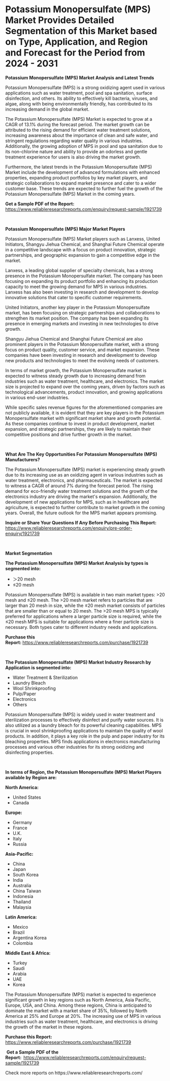 <p><h1>Potassium Monopersulfate (MPS) Market Provides Detailed Segmentation of this Market based on Type, Application, and Region and Forecast for the Period from 2024 - 2031</h1></p><p><strong>Potassium Monopersulfate (MPS) Market Analysis and Latest Trends</strong></p>
<p><p>Potassium Monopersulfate (MPS) is a strong oxidizing agent used in various applications such as water treatment, pool and spa sanitation, surface disinfection, and others. Its ability to effectively kill bacteria, viruses, and algae, along with being environmentally friendly, has contributed to its increasing demand in the global market.</p><p>The Potassium Monopersulfate (MPS) Market is expected to grow at a CAGR of 13.1% during the forecast period. The market growth can be attributed to the rising demand for efficient water treatment solutions, increasing awareness about the importance of clean and safe water, and stringent regulations regarding water quality in various industries. Additionally, the growing adoption of MPS in pool and spa sanitation due to its non-chlorine nature and ability to provide an odorless and gentle treatment experience for users is also driving the market growth.</p><p>Furthermore, the latest trends in the Potassium Monopersulfate (MPS) Market include the development of advanced formulations with enhanced properties, expanding product portfolios by key market players, and strategic collaborations to expand market presence and cater to a wider customer base. These trends are expected to further fuel the growth of the Potassium Monopersulfate (MPS) Market in the coming years.</p></p>
<p><strong>Get a Sample PDF of the Report:&nbsp;</strong> <a href="https://www.reliableresearchreports.com/enquiry/request-sample/1921739">https://www.reliableresearchreports.com/enquiry/request-sample/1921739</a></p>
<p>&nbsp;</p>
<p><strong>Potassium Monopersulfate (MPS) Major Market Players</strong></p>
<p><p>Potassium Monopersulfate (MPS) Market players such as Lanxess, United Initiators, Shangyu Jiehua Chemical, and Shanghai Future Chemical operate in a competitive landscape with a focus on product innovation, strategic partnerships, and geographic expansion to gain a competitive edge in the market.</p><p>Lanxess, a leading global supplier of specialty chemicals, has a strong presence in the Potassium Monopersulfate market. The company has been focusing on expanding its product portfolio and enhancing its production capacity to meet the growing demand for MPS in various industries. Lanxess has also been investing in research and development to develop innovative solutions that cater to specific customer requirements.</p><p>United Initiators, another key player in the Potassium Monopersulfate market, has been focusing on strategic partnerships and collaborations to strengthen its market position. The company has been expanding its presence in emerging markets and investing in new technologies to drive growth.</p><p>Shangyu Jiehua Chemical and Shanghai Future Chemical are also prominent players in the Potassium Monopersulfate market, with a strong focus on product quality, customer service, and market expansion. These companies have been investing in research and development to develop new products and technologies to meet the evolving needs of customers.</p><p>In terms of market growth, the Potassium Monopersulfate market is expected to witness steady growth due to increasing demand from industries such as water treatment, healthcare, and electronics. The market size is projected to expand over the coming years, driven by factors such as technological advancements, product innovation, and growing applications in various end-user industries.</p><p>While specific sales revenue figures for the aforementioned companies are not publicly available, it is evident that they are key players in the Potassium Monopersulfate market with significant market share and growth potential. As these companies continue to invest in product development, market expansion, and strategic partnerships, they are likely to maintain their competitive positions and drive further growth in the market.</p></p>
<p>&nbsp;</p>
<p><strong>What Are The Key Opportunities For Potassium Monopersulfate (MPS) Manufacturers?</strong></p>
<p><p>The Potassium Monopersulfate (MPS) market is experiencing steady growth due to its increasing use as an oxidizing agent in various industries such as water treatment, electronics, and pharmaceuticals. The market is expected to witness a CAGR of around 7% during the forecast period. The rising demand for eco-friendly water treatment solutions and the growth of the electronics industry are driving the market's expansion. Additionally, the development of new applications for MPS, such as in healthcare and agriculture, is expected to further contribute to market growth in the coming years. Overall, the future outlook for the MPS market appears promising.</p></p>
<p><strong>Inquire or Share Your Questions If Any Before Purchasing This Report:</strong> <a href="https://www.reliableresearchreports.com/enquiry/pre-order-enquiry/1921739">https://www.reliableresearchreports.com/enquiry/pre-order-enquiry/1921739</a></p>
<p>&nbsp;</p>
<p><strong>Market Segmentation</strong></p>
<p><strong>The Potassium Monopersulfate (MPS) Market Analysis by types is segmented into:</strong></p>
<p><ul><li>＞20 mesh</li><li>≤20 mesh</li></ul></p>
<p><p>Potassium Monopersulfate (MPS) is available in two main market types: >20 mesh and ≤20 mesh. The >20 mesh market refers to particles that are larger than 20 mesh in size, while the ≤20 mesh market consists of particles that are smaller than or equal to 20 mesh. The >20 mesh MPS is typically preferred for applications where a larger particle size is required, while the ≤20 mesh MPS is suitable for applications where a finer particle size is necessary. Both types cater to different industry needs and applications.</p></p>
<p><strong>Purchase this Report:&nbsp;</strong><a href="https://www.reliableresearchreports.com/purchase/1921739">https://www.reliableresearchreports.com/purchase/1921739</a></p>
<p>&nbsp;</p>
<p><strong>The Potassium Monopersulfate (MPS) Market Industry Research by Application is segmented into:</strong></p>
<p><ul><li>Water Treatment & Sterilization</li><li>Laundry Bleach</li><li>Wool Shrinkproofing</li><li>Pulp/Paper</li><li>Electronics</li><li>Others</li></ul></p>
<p><p>Potassium Monopersulfate (MPS) is widely used in water treatment and sterilization processes to effectively disinfect and purify water sources. It is also utilized as a laundry bleach for its powerful cleaning capabilities. MPS is crucial in wool shrinkproofing applications to maintain the quality of wool products. In addition, it plays a key role in the pulp and paper industry for its bleaching properties. MPS finds applications in electronics manufacturing processes and various other industries for its strong oxidizing and disinfecting properties.</p></p>
<p>&nbsp;</p>
<p><strong>In terms of Region, the Potassium Monopersulfate (MPS) Market Players available by Region are:</strong></p>
<p>
    <p> <strong> North America: </strong>
        <ul>
            <li>United States</li>
            <li>Canada</li>
        </ul>
        </p> 
    <p> <strong> Europe: </strong>
        <ul>
            <li>Germany</li>
            <li>France</li>
            <li>U.K.</li>
            <li>Italy</li>
            <li>Russia</li>
        </ul>
        </p> 
    <p> <strong> Asia-Pacific: </strong>
        <ul>
            <li>China</li>
            <li>Japan</li>
            <li>South Korea</li>
            <li>India</li>
            <li>Australia</li>
            <li>China Taiwan</li>
            <li>Indonesia</li>
            <li>Thailand</li>
            <li>Malaysia</li>
        </ul>
        </p> 
    <p> <strong> Latin America: </strong>
        <ul>
            <li>Mexico</li>
            <li>Brazil</li>
            <li>Argentina Korea</li>
            <li>Colombia</li>
        </ul>
        </p> 
    <p> <strong> Middle East & Africa: </strong>
        <ul>
            <li>Turkey</li>
            <li>Saudi</li>
            <li>Arabia</li>
            <li>UAE</li>
            <li>Korea</li>
        </ul>
    </p>
    </p>
<p><p>The Potassium Monopersulfate (MPS) market is expected to experience significant growth in key regions such as North America, Asia Pacific, Europe, USA, and China. Among these regions, China is anticipated to dominate the market with a market share of 35%, followed by North America at 25% and Europe at 20%. The increasing use of MPS in various industries such as water treatment, healthcare, and electronics is driving the growth of the market in these regions.</p></p>
<p><strong>Purchase this Report: </strong><a href="https://www.reliableresearchreports.com/purchase/1921739">https://www.reliableresearchreports.com/purchase/1921739</a></p>
<p>&nbsp;<strong>Get a Sample PDF of the Report:&nbsp;&nbsp;</strong><a href="https://www.reliableresearchreports.com/enquiry/request-sample/1921739">https://www.reliableresearchreports.com/enquiry/request-sample/1921739</a></p>
<p><strong></strong></p>
<p>Check more reports on https://www.reliableresearchreports.com/</p>